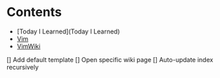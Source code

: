 # Contents

- [Today I Learned](Today I Learned)
- [Vim](Vim)
- [VimWiki](VimWiki)

[] Add default template
[] Open specific wiki page
[] Auto-update index recursively
